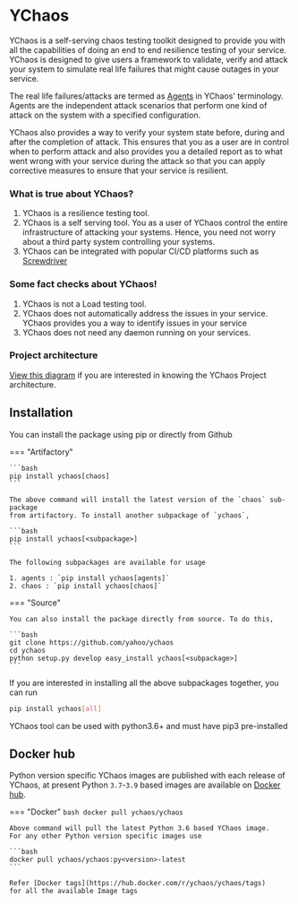 # YChaos

YChaos is a self-serving chaos testing toolkit designed to
provide you with all the capabilities of doing an end to end resilience
testing of your service. YChaos is designed to give users a framework
to validate, verify and attack your system to simulate real life
failures that might cause outages in your service.

The real life failures/attacks are termed as [Agents](agents/index.md) in
YChaos' terminology. Agents are the independent attack scenarios
that perform one kind of attack on the system with a specified configuration.

YChaos also provides a way to verify your system state before, during and after
the completion of attack. This ensures that you as a user are in control
when to perform attack and also provides you a detailed report as to what went
wrong with your service during the attack so that you can apply corrective
measures to ensure that your service is resilient.

### What is true about YChaos?

1. YChaos is a resilience testing tool.
2. YChaos is a self serving tool. You as a user of YChaos control
the entire infrastructure of attacking your systems. Hence, you need not
worry about a third party system controlling your systems.
3. YChaos can be integrated with popular CI/CD platforms 
such as [Screwdriver](https://screwdriver.cd/)

### Some fact checks about YChaos!

1. YChaos is not a Load testing tool.
2. YChaos does not automatically address the issues in your service. YChaos
provides you a way to identify issues in your service
3. YChaos does not need any daemon running on your services.

### Project architecture

[View this diagram](resources/img/executor_flowchart.svg) if you are interested in knowing the YChaos
Project architecture.

## Installation

You can install the package using pip or directly from Github

=== "Artifactory"

    ```bash
    pip install ychaos[chaos]
    ```
    
    The above command will install the latest version of the `chaos` sub-package
    from artifactory. To install another subpackage of `ychaos`, 
    
    ```bash
    pip install ychaos[<subpackage>]
    ```

    The following subpackages are available for usage
    
    1. agents : `pip install ychaos[agents]`
    2. chaos : `pip install ychaos[chaos]`
   
=== "Source"

    You can also install the package directly from source. To do this,
    
    ```bash
    git clone https://github.com/yahoo/ychaos
    cd ychaos
    python setup.py develop easy_install ychaos[<subpackage>]
    ```

If you are interested in installing all the above subpackages together,
you can run

```bash
pip install ychaos[all]
```

YChaos tool can be used with python3.6+ and must have pip3 pre-installed

## Docker hub

Python version specific YChaos images are published with each release of YChaos, at present Python `3.7`-`3.9` 
based images are available on [Docker hub](https://hub.docker.com/r/ychaos/ychaos).

=== "Docker"
    ```bash
    docker pull ychaos/ychaos
    ```

    Above command will pull the latest Python 3.6 based YChaos image. 
    For any other Python version specific images use

    ```bash
    docker pull ychaos/ychaos:py<version>-latest
    ```

    Refer [Docker tags](https://hub.docker.com/r/ychaos/ychaos/tags) 
    for all the available Image tags
